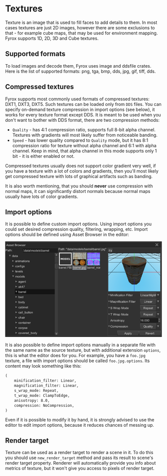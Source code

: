 # Textures

Texture is an image that is used to fill faces to add details to them. In most cases textures are just 2D images, however 
there are some exclusions to that - for example cube maps, that may be used for environment mapping. Fyrox supports 1D,
2D, 3D and Cube textures.

## Supported formats

To load images and decode them, Fyrox uses image and ddsfile crates. Here is the list of supported formats: png,
tga, bmp, dds, jpg, gif, tiff, dds.

## Compressed textures

Fyrox supports most commonly used formats of compressed textures: DXT1, DXT3, DXT5. Such textures can be loaded
only from `DDS` files. You can specify on-demand texture compression in import options (see below), it works for every
texture format except DDS. It is meant to be used when you don't want to bother with DDS format, there are two
compression methods:

- `Quality` - has 4:1 compression ratio, supports full 8-bit alpha channel. Textures with gradients will most likely
suffer from noticeable banding.
- `Speed` - has lower quality compared to `Quality` mode, but it has 8:1 compression ratio for texture without alpha
channel and 6:1 with alpha channel. Keep in mind, that alpha channel in this mode supports only 1 bit - it is either
enabled or not.

Compressed textures usually does not support color gradient very well, if you have a texture with a lot of colors and
gradients, then you'll most likely get compressed texture with lots of graphical artifacts such as banding.

It is also worth mentioning, that you should **never** use compression with normal maps, it can significantly distort 
normals because normal maps usually have lots of color gradients.

## Import options

It is possible to define custom import options. Using import options you could set desired compression quality,
filtering, wrapping, etc. Import options should be defined using Asset Browser in the editor:

![texture import](texture_import.png)

It is also possible to define import options manually in a separate file with the same name as the source
texture, but with additional extension `options`, this is what the editor does for you. For example, you have a 
`foo.jpg` texture, a file with import options should be called `foo.jpg.options`. Its content may look something like
this:

```text
(
    minification_filter: Linear,
    magnification_filter: Linear,
    s_wrap_mode: Repeat,
    t_wrap_mode: ClampToEdge,
    anisotropy: 8.0,
    compression: NoCompression,    
)
```

Even if it is possible to modify it by hand, it is strongly advised to use the editor to edit import options, because
it reduces chances of messing up.

## Render target

Texture can be used as a render target to render a scene in it. To do this you should use `new_render_target` method and
pass its result to scene's render target property. Renderer will automatically provide you info about metrics of
texture, but it won't give you access to pixels of render target.